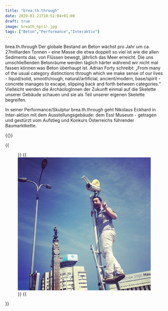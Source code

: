 ```yaml
---
title: "brea.th.through"
date: 2020-01-21T18:51:04+01:00
draft: true
image: breath_hp(1).jpg
tags: ["Beton","Performance","Interaktiv"]
---
```


brea.th.through
Der globale Bestand an Beton wächst pro Jahr um ca. 27milliarden Tonnen – eine Masse die etwa doppelt so viel ist wie die allen Sediments das, von Flüssen bewegt, jährlich das Meer erreicht.  Die uns umschließenden Betonräume werden täglich härter während wir nicht mal fassen können was Beton überhaupt ist. Adrian Forty schreibt: „From many of the usual category distinctions through which we make sense of our lives - liquid/solid, smooth/rough, natural/artificial, ancient/modern, base/spirit - concrete manages to escape, slipping back and forth between categories.”  
Vielleicht werden die ArchäologInnen der Zukunft einmal auf die Skelette unserer Gebäude schauen und sie als Teil unserer eigenen Skelette begreifen.

In seiner Performance/Skulptur brea.th.through geht Nikolaus Eckhard  in Inter-aktion mit dem Ausstellungsgebäude: dem Essl Museum - getragen und gestürzt vom Aufstieg und Konkurs Österreichs führender Baumarktkette.


{{<space>}}

{{<figure figcaption="caption text" >}}
  {{<img src="coverimage.jpg" alt="alt text" >}}
{{</figure >}}